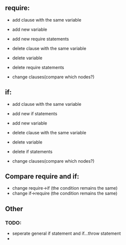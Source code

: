 ## require:

- add clause with the same variable

- add new variable
- add new require statements
- delete clause with the same variable
- delete variable 
- delete require statements
- change clauses(compare which nodes?)

## if: 

- add clause with the same variable
- add new if statements

- add new variable
- delete clause with the same variable
- delete variable
- delete if statements
- change clauses(compare which nodes?)

## Compare require and if:

- change require->if (the condition remains the same)
- change if->require (the condition remains the same)

## Other



### TODO:

- seperate general if statement and if...throw statement
- 